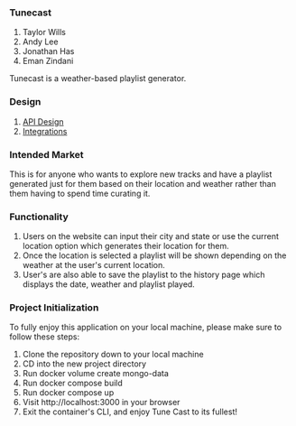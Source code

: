 ### Tunecast

1. Taylor Wills
2. Andy Lee
3. Jonathan Has
4. Eman Zindani

Tunecast is a weather-based playlist generator.

### Design
1. [API Design](docs/api_documentation)
2. [Integrations](docs/integrations.md)
### Intended Market

This is for anyone who wants to explore new tracks and have a playlist generated just for them based on their location and weather rather than them having to spend time curating it.

### Functionality

1. Users on the website can input their city and state or use the current location option which generates their location for them.
2. Once the location is selected a playlist will be shown depending on the weather at the user's current location.
3. User's are also able to save the playlist to the history page which displays the date, weather and playlist played.

### Project Initialization

To fully enjoy this application on your local machine, please make sure to follow these steps:

1. Clone the repository down to your local machine
2. CD into the new project directory
3. Run docker volume create mongo-data
4. Run docker compose build
5. Run docker compose up
6. Visit http://localhost:3000 in your browser
7. Exit the container's CLI, and enjoy Tune Cast to its fullest!
